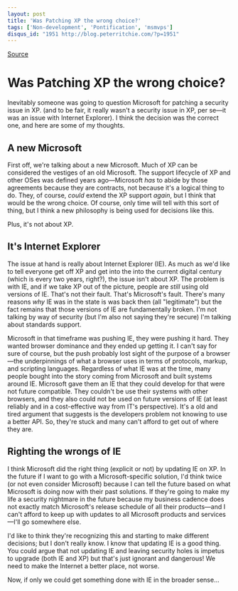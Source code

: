 ```yaml
---
layout: post
title: 'Was Patching XP the wrong choice?'
tags: ['Non-development', 'Pontification', 'msmvps']
disqus_id: "1951 http://blog.peterritchie.com/?p=1951"
---
```

[Source](http://pr-blog.azurewebsites.net/2014/05/02/was-patching-xp-the-wrong-choice/ "Permalink to Was Patching XP the wrong choice?")

# Was Patching XP the wrong choice?

Inevitably someone was going to question Microsoft for patching a security issue in XP. (and to be fair, it really wasn't a security issue in XP, per se—it was an issue with Internet Explorer). I think the decision was the correct one, and here are some of my thoughts.

## A new Microsoft

First off, we're talking about a new Microsoft. Much of XP can be considered the vestiges of an old Microsoft. The support lifecycle of XP and other OSes was defined years ago—Microsoft *has* to abide by those agreements because they are contracts, not because it's a logical thing to do. They, of course, *could* extend the XP support *again*, but I think that would be the wrong choice. Of course, only time will tell with this sort of thing, but I think a new philosophy is being used for decisions like this.

Plus, it's not about XP.

## It's Internet Explorer

The issue at hand is really about Internet Explorer (IE). As much as we'd like to tell everyone get off XP and get into the into the current digital century (which is every two years, right?), the issue isn't about XP. The problem is with IE, and if we take XP out of the picture, people are *still* using old versions of IE. That's not their fault. That's Microsoft's fault. There's many reasons *why* IE was in the state is was back then (all "legitimate") but the fact remains that those versions of IE are fundamentally broken. I'm not talking by way of security (but I'm also not saying they're secure) I'm talking about standards support.

Microsoft in that timeframe was pushing IE, they were pushing it hard. They wanted browser dominance and they ended up getting it. I can't say for sure of course, but the push probably lost sight of the purpose of a browser—the underpinnings of what a browser uses in terms of protocols, markup, and scripting languages. Regardless of what IE was at the time, many people bought into the story coming from Microsoft and built systems around IE. Microsoft gave them an IE that they could develop for that were not future compatible. They couldn't be use their systems with other browsers, and they also could not be used on future versions of IE (at least reliably and in a cost-effective way from IT's perspective). It's a old and tired argument that suggests is the developers problem not knowing to use a better API. So, they're stuck and many can't afford to get out of where they are.

## Righting the wrongs of IE

I think Microsoft did the right thing (explicit or not) by updating IE on XP. In the future if I want to go with a Microsoft-specific solution, I'd think twice (or not even consider Microsoft) because I can tell the future based on what Microsoft is doing now with their past solutions. If they're going to make my life a security nightmare in the future because my business cadence does not exactly match Microsoft's release schedule of all their products—and I can't afford to keep up with updates to all Microsoft products and services—I'll go somewhere else.

I'd like to think they're recognizing this and starting to make different decisions; but I don't really know. I know that updating IE is a good thing. You could argue that not updating IE and leaving security holes is impetus to upgrade (both IE and XP) but that's just ignorant and dangerous! We need to make the Internet a better place, not worse.

Now, if only we could get something done with IE in the broader sense…


